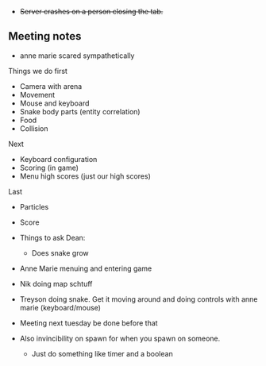 - ~~Server crashes on a person closing the tab.~~

## Meeting notes

- anne marie scared sympathetically

Things we do first

- Camera with arena
- Movement
- Mouse and keyboard
- Snake body parts (entity correlation)
- Food
- Collision

Next

- Keyboard configuration
- Scoring (in game)
- Menu high scores (just our high scores)

Last

- Particles
- Score

- Things to ask Dean:

  - Does snake grow

- Anne Marie menuing and entering game
- Nik doing map schtuff
- Treyson doing snake. Get it moving around and doing controls with anne marie (keyboard/mouse)

- Meeting next tuesday be done before that

- Also invincibility on spawn for when you spawn on someone.
  - Just do something like timer and a boolean
